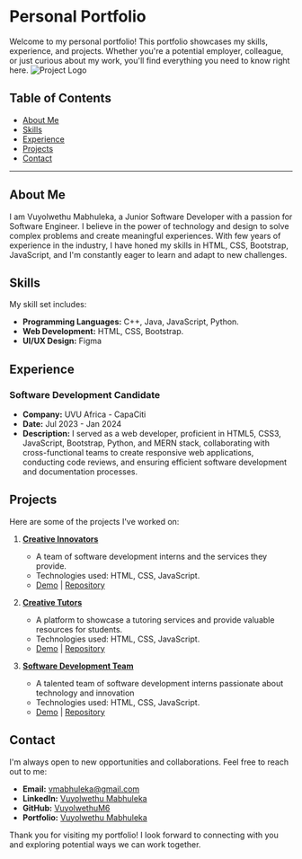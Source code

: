 # Personal Portfolio

Welcome to my personal portfolio! This portfolio showcases my skills, experience, and projects. Whether you're a potential employer, colleague, or just curious about my work, you'll find everything you need to know right here.
![Project Logo](./img/ProjectLogo)
## Table of Contents

- [About Me](#about-me)
- [Skills](#skills)
- [Experience](#experience)
- [Projects](#projects)
- [Contact](#contact)

---

## About Me

I am Vuyolwethu Mabhuleka, a Junior Software Developer with a passion for Software Engineer. I believe in the power of technology and design to solve complex problems and create meaningful experiences. With few years of experience in the industry, I have honed my skills in HTML, CSS, Bootstrap, JavaScript, and I'm constantly eager to learn and adapt to new challenges.

## Skills

My skill set includes:

- **Programming Languages:** C++, Java, JavaScript, Python.
- **Web Development:** HTML, CSS, Bootstrap.
- **UI/UX Design:** Figma
<!--
- **Project Management:** [List Project Management Tools and Skills]
- **Data Analysis:** [List Data Analysis Tools and Skills]
- **Other Skills:** [List Any Other Relevant Skills]
-->
## Experience
<!--
### [Previous Job/Position]

- **Company:** [Company Name]
- **Date:** [Start Date] - [End Date]
- **Description:** [Brief description of your responsibilities and achievements in this role.]
-->
### Software Development Candidate

- **Company:** UVU Africa - CapaCiti
- **Date:** Jul 2023 - Jan 2024
- **Description:** I served as a web developer, proficient in HTML5, CSS3, JavaScript, Bootstrap, Python, and MERN stack, collaborating with cross-functional teams to create responsive web applications, conducting code reviews, and ensuring efficient software development and documentation processes.

<!-- [Repeat for any other relevant work experiences.] -->

## Projects

Here are some of the projects I've worked on:

1. **[Creative Innovators](https://creative-tutors-website.netlify.app/)**
   - A team of software development interns and the services they provide.
   - Technologies used: HTML, CSS, JavaScript.
   - [Demo](https://creative-tutors-website.netlify.app/) | [Repository](https://github.com/VuyolwethuM6/Creative-Tutors-Website)

2. **[Creative Tutors](https://creative-tutors-website.netlify.app/)**
   - A platform to showcase a tutoring services and provide valuable resources for students.
   - Technologies used: HTML, CSS, JavaScript.
   - [Demo](https://creative-tutors-website.netlify.app/) | [Repository](https://creative-tutors-website.netlify.app/)

3. **[Software Development Team](https://creative-innovators-portfolio.netlify.app/)**
   - A talented team of software development interns passionate about technology and innovation
   - Technologies used: HTML, CSS, JavaScript.
   - [Demo](https://creative-innovators-portfolio.netlify.app/) | [Repository](https://github.com/VuyolwethuM6/Creative-Innovators-Portfolio)


## Contact

I'm always open to new opportunities and collaborations. Feel free to reach out to me:

- **Email:** [vmabhuleka@gmail.com](mailto:vmabhuleka@gmail.com)
- **LinkedIn:** [Vuyolwethu Mabhuleka](in/vuyolwethu-mabhuleka-89092b289)
- **GitHub:** [VuyolwethuM6](https://github.com/VuyolwethuM6)
- **Portfolio:** [Vuyolwethu Mabhuleka](vuyolwethu-mabhuleka.netlify.app)

Thank you for visiting my portfolio! I look forward to connecting with you and exploring potential ways we can work together.
